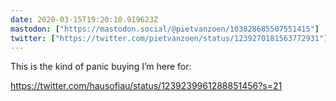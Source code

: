 ```yaml
---
date: 2020-03-15T19:20:10.919623Z
mastodon: ["https://mastodon.social/@pietvanzoen/103828685507551415"]
twitter: ["https://twitter.com/pietvanzoen/status/1239270181563772931"]
---
```

This is the kind of panic buying I’m here for:

https://twitter.com/hausofiau/status/1239239961288851456?s=21
